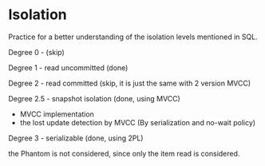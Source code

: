 # Isolation

Practice for a better understanding of the isolation levels mentioned in SQL.

Degree 0 - (skip)

Degree 1 - read uncommitted (done)

Degree 2 - read committed (skip, it is just the same with 2 version MVCC)

Degree 2.5 - snapshot isolation (done, using MVCC)
- MVCC implementation
- the lost update detection by MVCC (By serialization and no-wait policy)

Degree 3 - serializable (done, using 2PL)

the Phantom is not considered, since only the item read is considered.

